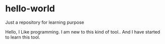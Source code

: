 # hello-world
Just a repository for learning purpose

Hello, I Like programming. I am new to this kind of tool.. 
And I have started to learn this tool.
